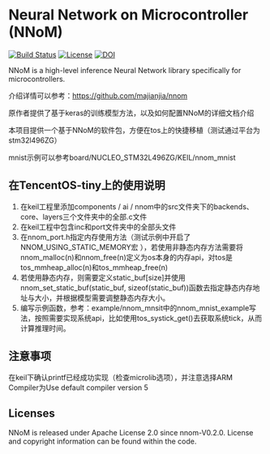 
# Neural Network on Microcontroller (NNoM)
[![Build Status](https://travis-ci.com/majianjia/nnom.svg?branch=master)](https://travis-ci.com/majianjia/nnom)
[![License](https://img.shields.io/badge/License-Apache%202.0-blue.svg)](https://opensource.org/licenses/Apache-2.0)
[![DOI](https://zenodo.org/badge/166869630.svg)](https://zenodo.org/badge/latestdoi/166869630)

NNoM is a high-level inference Neural Network library specifically for microcontrollers. 

介绍详情可以参考：https://github.com/majianjia/nnom

原作者提供了基于keras的训练模型方法，以及如何配置NNoM的详细文档介绍



本项目提供一个基于NNoM的软件包，方便在tos上的快捷移植（测试通过平台为stm32l496ZG）

mnist示例可以参考board/NUCLEO_STM32L496ZG/KEIL/nnom_mnist

## 在TencentOS-tiny上的使用说明

1. 在keil工程里添加components / ai / nnom中的src文件夹下的backends、core、layers三个文件夹中的全部.c文件
2. 在keil工程中包含inc和port文件夹中的全部头文件
3. 在nnom_port.h指定内存使用方法（测试示例中开启了 NNOM_USING_STATIC_MEMORY宏 ），若使用非静态内存方法需要将nnom_malloc(n)和nnom_free(n)定义为os本身的内存api，对tos是tos_mmheap_alloc(n)和tos_mmheap_free(n)
4. 若使用静态内存，则需要定义static_buf[size]并使用nnom_set_static_buf(static_buf, sizeof(static_buf))函数去指定静态内存地址与大小，并根据模型需要调整静态内存大小。
5. 编写示例函数，参考：example/nnom_mnsit中的nnom_mnist_example写法，按照需要实现系统api，比如使用tos_systick_get()去获取系统tick，从而计算推理时间。



## 注意事项

在keil下确认printf已经成功实现（检查microlib选项），并注意选择ARM Compiler为Use default compiler version 5



## Licenses

NNoM is released under Apache License 2.0 since nnom-V0.2.0. 
License and copyright information can be found within the code.

